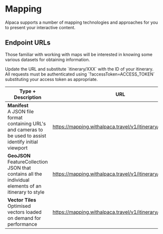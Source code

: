 [//]: # "Title: Getting Started"
[//]: # "Weight: 1"
[//]: # "Layout: 1-col"
[//]: # "TOC: false"
[//]: # "Keywords: map, geojson, itinerary"

# Mapping

Alpaca supports a number of mapping technologies and approaches for you to
present your interactive content.

## Endpoint URLs

Those familiar with working with maps will be interested in knowing some various
datasets for obtaining information.

<aside class="info">
  Update the URL and substitute `itinerary/XXX` with the ID of your itinerary.
  All requests must be authenticated using `?accessToken=ACCESS_TOKEN` 
  substituting your access token as appropriate.
</aside>

| Type + Description                                                                                              | URL                                                         |
| --------------------------------------------------------------------------------------------------------------- | ----------------------------------------------------------- |
| **Manifest**<br/>A JSON file format containing URL's and cameras to be used to assist identify initial viewport | https://mapping.withalpaca.travel/v1/itinerary/XXX.json     |
| **GeoJSON**<br/>FeatureCollection JSON that contains all the individual elements of an itinerary to style       | https://mapping.withalpaca.travel/v1/itinerary/XXX.geojson  |
| **Vector Tiles**<br/>Optimised vectors loaded on demand for performance                                         | https://mapping.withalpaca.travel/v1/itinerary/XXX.tilejson |
